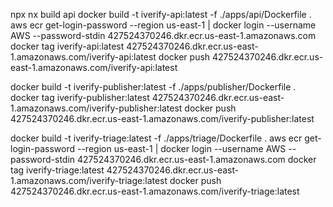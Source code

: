npx nx build api
docker build -t iverify-api:latest -f ./apps/api/Dockerfile .
aws ecr get-login-password --region us-east-1 | docker login --username AWS --password-stdin 427524370246.dkr.ecr.us-east-1.amazonaws.com
docker tag iverify-api:latest 427524370246.dkr.ecr.us-east-1.amazonaws.com/iverify-api:latest
docker push 427524370246.dkr.ecr.us-east-1.amazonaws.com/iverify-api:latest


docker build -t iverify-publisher:latest -f ./apps/publisher/Dockerfile .
docker tag iverify-publisher:latest 427524370246.dkr.ecr.us-east-1.amazonaws.com/iverify-publisher:latest
docker push 427524370246.dkr.ecr.us-east-1.amazonaws.com/iverify-publisher:latest


docker build -t iverify-triage:latest -f ./apps/triage/Dockerfile .
aws ecr get-login-password --region us-east-1 | docker login --username AWS --password-stdin 427524370246.dkr.ecr.us-east-1.amazonaws.com
docker tag iverify-triage:latest 427524370246.dkr.ecr.us-east-1.amazonaws.com/iverify-triage:latest
docker push 427524370246.dkr.ecr.us-east-1.amazonaws.com/iverify-triage:latest